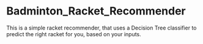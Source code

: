 # Badminton_Racket_Recommender
This is a simple racket recommender, that uses a Decision Tree classifier to predict the right racket for you, based on your inputs. 
